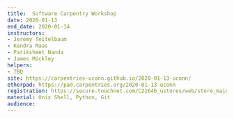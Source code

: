 ```yaml
---
title:  Software Carpentry Workshop
date: 2020-01-13
end_date: 2020-01-14
instructors:
- Jeremy Teitelbaum
- Kendra Maas
- Pariksheet Nanda
- James Mickley
helpers:
- TBD
site: https://carpentries-uconn.github.io/2020-01-13-uconn/
etherpad: https://pad.carpentries.org/2020-01-13-uconn
registration: https://secure.touchnet.com/C21646_ustores/web/store_main.jsp?STOREID=133
material: Unix Shell, Python, Git
audience: 
---
```

